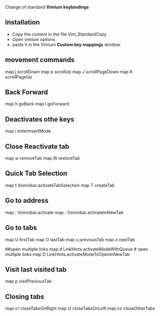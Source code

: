 Change of standard **Vimium keybindings**


## Installation
- Copy the content in the file Vim_StandardCopy
- Open vimium options
- paste it in the Vimium **Custom key mappings** window. 


## movement commands
map j scrollDown
map k scrollUp
map J scrollPageDown
map K scrollPageUp

## Back Forward
map h goBack
map l goForward

## Deactivates othe keys
map i enterInsertMode

## Close Reactivate tab
map w removeTab 
map W restoreTab

## Quick Tab Selection
map t Vomnibar.activateTabSelection
map T createTab

## Go to address
map ; Vomnibar.activate
map : Vomnibar.activateInNewTab

## Go to tabs
map U firstTab
map O lastTab
map u previousTab
map o nextTab

##open multiple links
map d LinkHints.activateModeWithQueue   # open multiple links
map D LinkHints.activateModeToOpenInNewTab

## Visit last visited tab
map p visitPreviousTab

## Closing tabs
map cr closeTabsOnRight
map cl closeTabsOnLeft
map co closeOtherTabs
